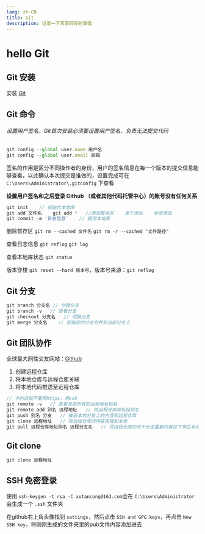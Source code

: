 ```yaml
---
lang: zh-CN
title: Git
description: 记录一下零零碎碎的事情
---
```

# hello Git

## Git 安装

安装 [Git](https://git-scm.com/)

## Git 命令
###### 设置用户签名，Git首次安装必须要设置用户签名，负责无法提交代码

```js
git config --global user.name 用户名
git config --global user.email 邮箱
```

签名的作用是区分不同操作者的身份，用户的签名信息在每一个版本的提交信息能够查看，以此确认本次提交是谁做的，设置完成可在 `C:\Users\Administrator\.gitconfig` 下查看

**设置用户签名和之后登录 Github （或者其他代码托管中心）的账号没有任何关系**

```js
git init    // 初始化本地库
git add 文件名    git add *   //添加暂存区    单个添加    全部添加
git commit -m '日志信息'    // 提交本地库
```

删除暂存区 `git rm --cached 文件名` `git rm -r --cached "文件路径"`

查看日志信息 `git reflog` `git log`

查看本地库状态 `git status`

版本穿梭 `git reset --hard 版本号`，版本号来源：`git reflog`

## Git 分支
```js
git branch 分支名 // 创建分支
git branch -v   // 查看分支
git checkout 分支名   // 切换分支
git merge 分支名    // 把指定的分支合并到当前分支上
```

## Git 团队协作
全球最大同性交友网站：[Github](https://github.com/)

1. 创建远程仓库
2. 将本地仓库与远程仓库关联
3. 将本地代码推送至远程仓库
```js
// 卡的话就不要用https，用ssh
git remote -v   // 查看当前所有的远程地址别名
git remote add 别名 远程地址   // 给远程仓库地址起别名
git push 别名 分支   // 推送本地分支上的内容到远程仓库
git clone 远程地址   // 将远程仓库的内容克隆到本地
git pull 远程仓库地址别名 远程分支名   // 将远程仓库的对于分支最新内容拉下来后与当前本地分支直接合并
```

## Git clone
```js
git clone 远程地址
```

## SSH 免密登录
使用 `ssh-keygen -t rsa -C xutancong@163.com`会在 `C:\Users\Administrator` 会生成一个 `.ssh` 文件夹

在github右上角头像找到 `settings`，然后点击 `SSH and GPG keys`，再点击 `New SSH key`，将刚刚生成的文件夹里的pub文件内容添加进去